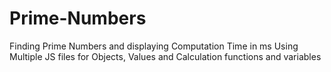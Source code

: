 # Prime-Numbers
Finding Prime Numbers and displaying Computation Time in ms
Using Multiple JS files for Objects, Values and Calculation functions and variables
